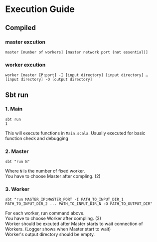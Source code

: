 # Execution Guide
## Compiled
### master excution
```
master [number of workers] [master network port (not essential)]
```

### worker excution
```
worker [master IP:port] -I [input directory] [input directory] … [input directory] -O [output directory]
```
## Sbt run
### 1. Main
```
sbt run
1
```
This will execute functions in `Main.scala`. Usually executed for basic function check and debugging
### 2. Master
```
sbt "run N"
```
Where `N` is the number of fixed worker.   
You have to choose Master after compling. (2)   
### 3. Worker
```
sbt "run MASTER_IP:MASTER_PORT -I PATH_TO_INPUT_DIR_1 PATH_TO_INPUT_DIR_2 ... PATH_TO_INPUT_DIR_N -O PATH_TO_OUTPUT_DIR"
```
For each worker, run command above.   
You have to choose Worker after compling. (3)   
Worker should be excuted after Master starts to wait connection of Workers. (Logger shows when Master start to wait)   
Worker's output directory should be empty.   

